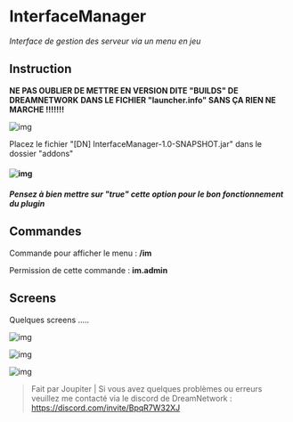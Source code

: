 # 							**InterfaceManager**
*Interface de gestion des serveur via un menu en jeu*

## Instruction

**NE PAS OUBLIER DE METTRE EN VERSION DITE "BUILDS" DE DREAMNETWORK**
**DANS LE FICHIER "launcher.info" SANS ÇA RIEN NE MARCHE !!!!!!!**

![img](https://i.gyazo.com/0647588c7a1185b61952b9c2d7c6de1a.png)

Placez le fichier "[DN] InterfaceManager-1.0-SNAPSHOT.jar" dans le dossier "addons"

#### ![img](https://i.gyazo.com/d3350e6ef0efb13596a558cc104150af.png)


##### Pensez à bien mettre sur "true" cette option pour le bon fonctionnement du plugin

## Commandes

Commande pour afficher le menu : **/im**

Permission de cette commande : **im.admin**

## Screens

Quelques screens .....

![img](https://i.gyazo.com/bc51c5f1567660a57df25ed3a976a13c.png)

![img](https://i.gyazo.com/b0e8482fa339fb4f88ad7db6e56af1b4.png)

![img](https://i.gyazo.com/0623b1929a27c08e4182ef4193ed29e5.png)

> Fait par Joupiter | Si vous avez quelques problèmes ou erreurs veuillez me contacté via le discord de DreamNetwork : https://discord.com/invite/BpqR7W32XJ